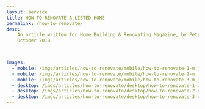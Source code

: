 ```yaml
---
layout: service
title: HOW TO RENOVATE A LISTED HOME
permalink: /how-to-renovate/
desc:
    An article written for Home Building & Renovating Magazine, by Peter Hayes. <br>
    October 2018

    

images:
  - mobile: /imgs/articles/how-to-renovate/mobile/how-to-renovate-1-m.jpg
  - mobile: /imgs/articles/how-to-renovate/mobile/how-to-renovate-2-m.jpg
  - mobile: /imgs/articles/how-to-renovate/mobile/how-to-renovate-3-m.jpg
  - desktop: /imgs/articles/how-to-renovate/desktop/how-to-renovate-1-dt.jpg
  - desktop: /imgs/articles/how-to-renovate/desktop/how-to-renovate-2-dt.jpg
  - desktop: /imgs/articles/how-to-renovate/desktop/how-to-renovate-3-dt.jpg
---
```

